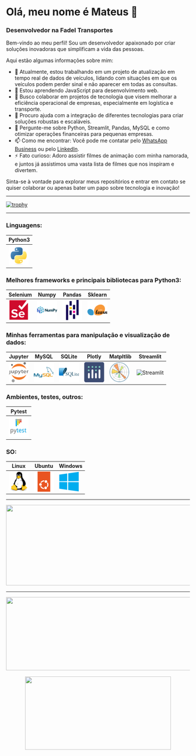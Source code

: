 # Olá, meu nome é Mateus 👋
### Desenvolvedor na Fadel Transportes


Bem-vindo ao meu perfil! Sou um desenvolvedor apaixonado por criar soluções inovadoras que simplificam a vida das pessoas. 

Aqui estão algumas informações sobre mim:

- 🔭 Atualmente, estou trabalhando em um projeto de atualização em tempo real de dados de veículos, lidando com situações em que os veículos podem perder sinal e não aparecer em todas as consultas.
- 🌱 Estou aprendendo JavaScript para desenvolvimento web.
- 👯 Busco colaborar em projetos de tecnologia que visem melhorar a eficiência operacional de empresas, especialmente em logística e transporte.
- 🤔 Procuro ajuda com a integração de diferentes tecnologias para criar soluções robustas e escaláveis.
- 💬 Pergunte-me sobre Python, Streamlit, Pandas, MySQL e como otimizar operações financeiras para pequenas empresas.
- 📫 Como me encontrar: Você pode me contatar pelo [WhatsApp Business](https://wa.me/5521981558361) ou pelo [LinkedIn](https://www.linkedin.com/in/mateus-alves-4369a71a5/).
- ⚡ Fato curioso: Adoro assistir filmes de animação com minha namorada, e juntos já assistimos uma vasta lista de filmes que nos inspiram e divertem.

Sinta-se à vontade para explorar meus repositórios e entrar em contato se quiser colaborar ou apenas bater um papo sobre tecnologia e inovação!

---

[![trophy](https://github-profile-trophy.vercel.app/?username=mateusflawer&theme=darkhub)](https://github.com/ryo-ma/github-profile-trophy)

---

### Linguagens:
| Python3 |
|----------|
|  <img src="https://github.com/devicons/devicon/blob/master/icons/python/python-original.svg" title="Python"  alt="Python" width="55" height="55"/> |

### Melhores frameworks e principais bibliotecas para Python3:

| Selenium | Numpy | Pandas | Sklearn |
|----------|----------|----------|----------|
|  <img src="https://github.com/devicons/devicon/blob/master/icons/selenium/selenium-original.svg" title="Selenium"  alt="Selenium" width="55" height="55"/>|  <img src="https://github.com/devicons/devicon/blob/master/icons/numpy/numpy-original-wordmark.svg" title="Numpy" alt="Numpy" width="55" height="55"/>|  <img src="https://github.com/devicons/devicon/blob/master/icons/pandas/pandas-original.svg" title="Pandas" alt="Pandas" width="55" height="55"/>|  <img src="https://github.com/devicons/devicon/blob/master/icons/scikitlearn/scikitlearn-original.svg" title="sklearn" alt="sklearn" width="55" height="55"/>|

### Minhas ferramentas para manipulação e visualização de dados:

| Jupyter | MySQL | SQLite | Plotly | Matpltlib | Streamlit |
|----------|----------|----------|----------|----------|----------|
|<img src="https://github.com/devicons/devicon/blob/master/icons/jupyter/jupyter-original-wordmark.svg" title="Jupiter" alt="Jupiter" width="55" height="55"/>|<img src="https://github.com/devicons/devicon/blob/master/icons/mysql/mysql-original-wordmark.svg" title="MySQL" alt="MySQL" width="55" height="55"/>|<img src="https://github.com/devicons/devicon/blob/master/icons/sqlite/sqlite-original-wordmark.svg" title="SQLite" alt="SQLite" width="55" height="55"/>|<img src="https://github.com/devicons/devicon/blob/master/icons/plotly/plotly-original.svg" title="plotly" alt="pltly" width="55" height="55"/> | <img src="https://github.com/devicons/devicon/blob/master/icons/matplotlib/matplotlib-original.svg" title="plotly" alt="pltly" width="55" height="55"/> | <img src="https://docs.streamlit.io/logo.svg" title="Streamlit" alt="Streamlit" width="55" height="55"/>


### Ambientes, testes, outros:

| Pytest |
|----------|
|<img src="https://github.com/devicons/devicon/blob/master/icons/pytest/pytest-original-wordmark.svg" title="pytest" alt="pytest" width="55" height="55"/>|


### SO:

| Linux | Ubuntu | Windows |
|----------|----------|----------|
| <img src="https://github.com/devicons/devicon/blob/master/icons/linux/linux-original.svg" title="Linux" alt="Linux" width="55" height="55"/> | <img src="https://github.com/devicons/devicon/blob/master/icons/ubuntu/ubuntu-original.svg" title="Ubuntu" alt="Ubuntu" width="55" height="55"/> | <img src="https://github.com/devicons/devicon/blob/master/icons/windows8/windows8-original.svg" title="Windows" alt="Windows" width="55" height="55"/>

---
  
<p align="center">
  <img width="800" height="220" src="https://streak-stats.demolab.com?user=mateusflawer&theme=highcontrast&hide_border=true&border_radius=5&card_width=800">
</p>

---

<p align="center">
  <img width="600" height="200" src="https://github-readme-stats.vercel.app/api?username=mateusflawer&show_icons=true&theme=vision-friendly-dark">
</p>

<p align="center">
  <img width="400" height="200" src="https://github-readme-stats.vercel.app/api/top-langs/?username=mateusflawer&size_weight=0.0005&count_weight=0.3&layout=compact&theme=vision-friendly-dark">
</p>

<div id="header" align="center">
  <img src="https://komarev.com/ghpvc/?username=mateusflawer&style=for-the-badge&color=orange" alt=""/>
</div>
